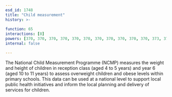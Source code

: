 ```yaml
---
esd_id: 1748
title: "Child measurement"
history: >-
  
function: 65
interactions: [8]
powers: [370, 370, 370, 370, 370, 370, 370, 370, 370, 370, 370, 373, 373, 373, 373, 373, 373, 373, 373, 373, 373, 373, 374, 374, 374, 374, 374, 374, 374, 374, 374, 374, 374, 392, 2687]
internal: false

---
```


The National Child Measurement Programme (NCMP) measures the weight and height of children in reception class (aged 4 to 5 years) and year 6 (aged 10 to 11 years) to assess overweight children and obese levels within primary schools. This data can be used at a national level to support local public health initiatives and inform the local planning and delivery of services for children.

